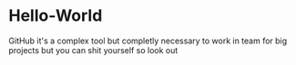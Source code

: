 # Hello-World

GitHub it's a complex tool but completly necessary to work in team for big projects but you can shit yourself so look out
